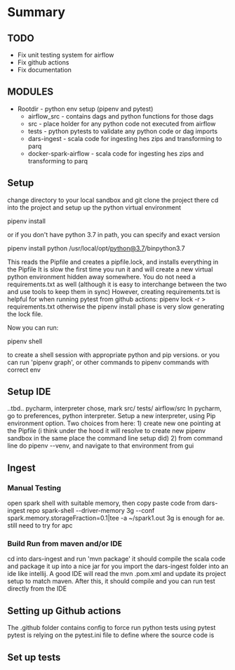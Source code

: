 # Summary

## TODO

- Fix unit testing system for airflow
- Fix github actions
- Fix documentation

## MODULES
* Rootdir - python env setup (pipenv and pytest)
    * airflow_src - contains dags and python functions for those dags
    * src - place holder for any python code not executed from airflow
    * tests - python pytests to validate any python code or dag imports
    * dars-ingest - scala code for ingesting hes zips and transforming to parq
    * docker-spark-airflow - scala code for ingesting hes zips and transforming to parq


## Setup
change directory to your local sandbox and git clone the project there
cd into the project and setup up the python virtual environment

 pipenv install 
  
  or if you don't have python 3.7 in path, you can specify and exact version
 
 pipenv install python /usr/local/opt/python@3.7/binpython3.7

This reads the Pipfile and creates a pipfile.lock, and installs everything in the Pipfile
It is slow the first time you run it and will create a new virtual python environment hidden away somewhere. 
You do not need a requirements.txt as well (although it is easy to interchange between the two and use tools to keep them in sync)
However, creating requirements.txt is helpful for when running pytest from github actions: pipenv lock -r > requirements.txt
otherwise the pipenv install phase is very slow generating the lock file.

Now you can run:
 
  pipenv shell
   
to create a shell session with appropriate python and pip versions. 
or you can run 'pipenv graph', or other commands to pipenv commands with correct env

## Setup IDE
..tbd.. pycharm, interpreter chose, mark src/ tests/ airflow/src
In pycharm, go to preferences, python interpreter. Setup a new interpreter,
using Pip environment option. Two choices from here: 1) create new one pointing
at the Pipfile (i think under the hood it will resolve to create new pipenv sandbox 
in the same place the command line setup did) 2) from command line do pipenv --venv, and
navigate to that environment from gui

## Ingest
### Manual Testing
open spark shell with suitable memory, then copy paste code from dars-ingest repo
spark-shell --driver-memory 3g --conf spark.memory.storageFraction=0.1|tee -a ~/spark1.out
3g is enough for ae. still need to try for apc

### Build Run from maven and/or IDE
cd into dars-ingest and run 'mvn package'
it should compile the scala code and package it up into a nice jar for you
import the dars-ingest folder into an ide like intellij.
A good IDE will read the mvn .pom.xml and update its project setup to match maven. 
After this, it should compile and you can run test directly from the IDE


## Setting up Github actions
The .github folder contains config to force run python tests using pytest
pytest is relying on the pytest.ini file to define where the source code is

## Set up tests

